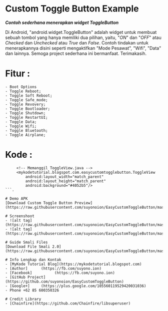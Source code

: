 # Custom Toggle Button Example
**_Contoh sederhana menerapkan widget ToggleButton_**

Di Android, "android.widget.ToggleButton" adalah widget untuk membuat sebuah tombol yang hanya memiliki dua pilihan, yaitu, "_ON_" dan "_OFF_" atau _Checked_ dan _Unchecked_ atau _True_ dan _False_. 
Contoh tindakan untuk menerapkannya disini seperti mengaktifkan "Mode Pesawat", "Wifi", "Data" dan lainnya. Semoga project sederhana ini bermanfaat. Terimakasih.

# Fitur :
    - Boot Options
    - Toggle Reboot;
    - Toggle Soft Reboot;
    - Toggle Safe_mode;
    - Toggle Revovery;
    - Toggle Bootloader;
    - Toggle Shutdown;
    - Toggle RestartUI;
    - Toggle Data;
    - Toggle Wifi;
    - Toggle Bluetooth;
    - Toggle Airplane;
    
# Kode :
```
     <!-- Memanggil ToggleView.java -->
     <mykodetutorial.blogspot.com.easycustomtogglebutton.ToggleView
         android:layout_width="match_parent"
         android:layout_height="match_parent"
         android:background="#4052b5"/>
```.

# Demo APK
[Download Custom Toggle Button Preview](https://raw.githubusercontent.com/suyonoion/EasyCustomToggleButton/master/demo/easy_custom_toggle_button.apk)

# Screenshoot
- ![alt tag](https://raw.githubusercontent.com/suyonoion/EasyCustomToggleButton/master/demo/ss_non_rooted.png)
- ![alt tag](https://raw.githubusercontent.com/suyonoion/EasyCustomToggleButton/master/demo/ss_dialog.png)

# Guide Smali Files
[Download File Smali 2.0](https://raw.githubusercontent.com/suyonoion/EasyCustomToggleButton/master/demo/smali2_custom_power_toggle_button.zip)

# Info Lengkap dan Kontak
- [MyKode Tutorial Blog](https://mykodetutorial.blogspot.com)
- [Author]      (https://fb.com/suyono.ion)
- [Facebook]          (https://fb.com/suyono.ion)
- [GitHub Project]      (https://github.com/suyonoion/EasyCustomToggleButton)
- [Google+]     (https://plus.google.com/105560119529420031036)
- Phone +62 85 600350326

# Credit Library
- [Chainfire](https://github.com/Chainfire/libsuperuser)